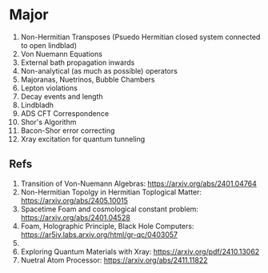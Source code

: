 # Major
1. Non-Hermitian Transposes (Psuedo Hermitian closed system connected to open lindblad)
2. Von Nuemann Equations
3. External bath propagation inwards
4. Non-analytical (as much as possible) operators
5. Majoranas, Nuetrinos, Bubble Chambers
6. Lepton violations
7. Decay events and length
8. Lindbladh
9. ADS CFT Correspondence
10. Shor's Algorithm
11. Bacon-Shor error correcting
12. Xray excitation for quantum tunneling

## Refs
1. Transition of Von-Nuemann Algebras: https://arxiv.org/abs/2401.04764
2. Non-Hermitian Topolgy in Hermitian Toplogical Matter: https://arxiv.org/abs/2405.10015
3. Spacetime Foam and cosmological constant problem: https://arxiv.org/abs/2401.04528
4. Foam, Holographic Principle, Black Hole Computers: https://ar5iv.labs.arxiv.org/html/gr-qc/0403057
5. 
6. Exploring Quantum Materials with Xray: https://arxiv.org/pdf/2410.13062
7. Nuetral Atom Processor: https://arxiv.org/abs/2411.11822


